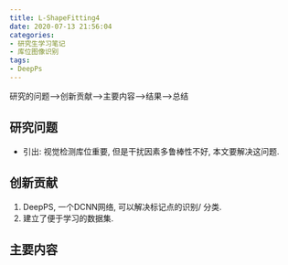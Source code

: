 ```yaml
---
title: L-ShapeFitting4
date: 2020-07-13 21:56:04
categories:
- 研究生学习笔记
- 库位图像识别
tags:
- DeepPs
---
```


研究的问题-->创新贡献-->主要内容-->结果-->总结

## 研究问题

- 引出: 视觉检测库位重要, 但是干扰因素多鲁棒性不好, 本文要解决这问题.

## 创新贡献

1. DeepPS, 一个DCNN网络, 可以解决标记点的识别/ 分类.
2. 建立了便于学习的数据集.

## 主要内容

